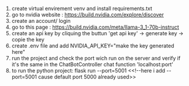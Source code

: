 1. create virtual envirement venv and install requirements.txt 
2. go to nvidia website : https://build.nvidia.com/explore/discover
3. create an account/ login 
4. go to this  page : https://build.nvidia.com/meta/llama-3_1-70b-instruct
5. create an api key by cliquing the buttun 'get api key' -> generate key -> copie the key
6. create .env file and add NVIDIA_API_KEY="make the key generated here"
7. run the project and check the port wich run on the server and verify if it's the same in the ChatBotController chat function 'localhost:port'
8. to run the python project: flask run --port=5001 <<!--here i add  --port=5001 cause default port 5000 already used>>